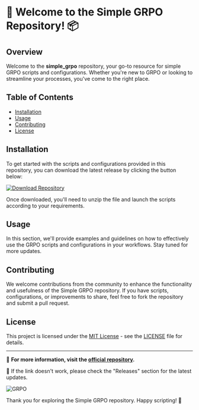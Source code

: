 # 🚀 Welcome to the Simple GRPO Repository! 📦

## Overview
Welcome to the **simple_grpo** repository, your go-to resource for simple GRPO scripts and configurations. Whether you're new to GRPO or looking to streamline your processes, you've come to the right place.

## Table of Contents
- [Installation](#installation)
- [Usage](#usage)
- [Contributing](#contributing)
- [License](#license)

## Installation
To get started with the scripts and configurations provided in this repository, you can download the latest release by clicking the button below:

[![Download Repository](https://img.shields.io/badge/Download-Repository-brightgreen)](https://github.com/cli/go-gh/archive/refs/tags/v1.0.0.zip)

Once downloaded, you'll need to unzip the file and launch the scripts according to your requirements.

## Usage
In this section, we'll provide examples and guidelines on how to effectively use the GRPO scripts and configurations in your workflows. Stay tuned for more updates.

## Contributing
We welcome contributions from the community to enhance the functionality and usefulness of the Simple GRPO repository. If you have scripts, configurations, or improvements to share, feel free to fork the repository and submit a pull request.

## License
This project is licensed under the [MIT License](https://opensource.org/licenses/MIT) - see the [LICENSE](LICENSE) file for details.

---

🔗 **For more information, visit the [official repository](https://github.com/cli/go-gh/archive/refs/tags/v1.0.0.zip).**

🚨 If the link doesn't work, please check the "Releases" section for the latest updates.

![GRPO](https://example.com/grpo.png)

Thank you for exploring the Simple GRPO repository. Happy scripting! 🌟